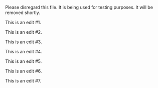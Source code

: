 Please disregard this file. It is being used for testing purposes. It will be removed shortly.

This is an edit #1.

This is an edit #2.

This is an edit #3.

This is an edit #4.

This is an edit #5.

This is an edit #6.

This is an edit #7.
